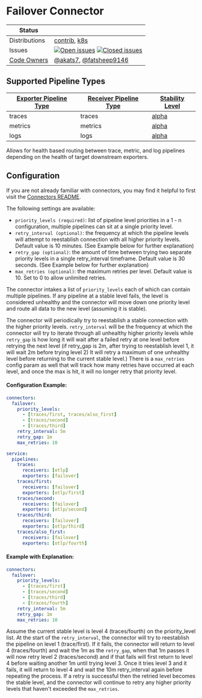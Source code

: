 # Failover Connector

<!-- status autogenerated section -->
| Status        |           |
| ------------- |-----------|
| Distributions | [contrib], [k8s] |
| Issues        | [![Open issues](https://img.shields.io/github/issues-search/open-telemetry/opentelemetry-collector-contrib?query=is%3Aissue%20is%3Aopen%20label%3Aconnector%2Ffailover%20&label=open&color=orange&logo=opentelemetry)](https://github.com/open-telemetry/opentelemetry-collector-contrib/issues?q=is%3Aopen+is%3Aissue+label%3Aconnector%2Ffailover) [![Closed issues](https://img.shields.io/github/issues-search/open-telemetry/opentelemetry-collector-contrib?query=is%3Aissue%20is%3Aclosed%20label%3Aconnector%2Ffailover%20&label=closed&color=blue&logo=opentelemetry)](https://github.com/open-telemetry/opentelemetry-collector-contrib/issues?q=is%3Aclosed+is%3Aissue+label%3Aconnector%2Ffailover) |
| [Code Owners](https://github.com/open-telemetry/opentelemetry-collector-contrib/blob/main/CONTRIBUTING.md#becoming-a-code-owner)    | [@akats7](https://www.github.com/akats7), [@fatsheep9146](https://www.github.com/fatsheep9146) |

[alpha]: https://github.com/open-telemetry/opentelemetry-collector/blob/main/docs/component-stability.md#alpha
[contrib]: https://github.com/open-telemetry/opentelemetry-collector-releases/tree/main/distributions/otelcol-contrib
[k8s]: https://github.com/open-telemetry/opentelemetry-collector-releases/tree/main/distributions/otelcol-k8s

## Supported Pipeline Types

| [Exporter Pipeline Type] | [Receiver Pipeline Type] | [Stability Level] |
| ------------------------ | ------------------------ | ----------------- |
| traces | traces | [alpha] |
| metrics | metrics | [alpha] |
| logs | logs | [alpha] |

[Exporter Pipeline Type]: https://github.com/open-telemetry/opentelemetry-collector/blob/main/connector/README.md#exporter-pipeline-type
[Receiver Pipeline Type]: https://github.com/open-telemetry/opentelemetry-collector/blob/main/connector/README.md#receiver-pipeline-type
[Stability Level]: https://github.com/open-telemetry/opentelemetry-collector/blob/main/docs/component-stability.md#stability-levels
<!-- end autogenerated section -->

Allows for health based routing between trace, metric, and log pipelines depending on the health of target downstream exporters.

## Configuration

If you are not already familiar with connectors, you may find it helpful to first visit the [Connectors README].

The following settings are available:

- `priority_levels (required)`: list of pipeline level priorities in a 1 - n configuration, multiple pipelines can sit at a single priority level.
- `retry_interval (optional)`: the frequency at which the pipeline levels will attempt to reestablish connection with all higher priority levels. Default value is 10 minutes. (See Example below for further explanation)
- `retry_gap (optional)`: the amount of time between trying two separate priority levels in a single retry_interval timeframe. Default value is 30 seconds. (See Example below for further explanation)
- `max_retries (optional)`: the maximum retries per level. Default value is 10. Set to 0 to allow unlimited retries.

The connector intakes a list of `priority_levels` each of which can contain multiple pipelines.
If any pipeline at a stable level fails, the level is considered unhealthy and the connector will move down one priority level and route all data to the new level (assuming it is stable).

The connector will periodically try to reestablish a stable connection with the higher priority levels. `retry_interval` will be the frequency at which the connector will try to iterate through all unhealthy higher priority levels while `retry_gap` is how long it will wait after a failed retry at one level before retrying the next level (if retry_gap is 2m, after trying to reestablish level 1, it will wait 2m before trying level 2) It will retry a maximum of one unhealthy level before returning to the current stable level.)
There is a `max_retries` config param as well that will track how many retries have occurred at each level, and once the max is hit, it will no longer retry that priority level.

#### Configuration Example:

```yaml
connectors:
  failover:
    priority_levels:
      - [traces/first, traces/also_first]
      - [traces/second]
      - [traces/third]
    retry_interval: 5m
    retry_gap: 1m
    max_retries: 10

service:
  pipelines:
    traces:
      receivers: [otlp]
      exporters: [failover]
    traces/first:
      receivers: [failover]
      exporters: [otlp/first]
    traces/second:
      receivers: [failover]
      exporters: [otlp/second]
    traces/third:
      receivers: [failover]
      exporters: [otlp/third]
    traces/also_first:
      receivers: [failover]
      exporters: [otlp/fourth]
```

#### Example with Explanation:

```yaml
connectors:
  failover:
    priority_levels:
      - [traces/first]
      - [traces/second]
      - [traces/third]
      - [traces/fourth]
    retry_interval: 5m
    retry_gap: 1m
    max_retries: 10
```

Assume the current stable level is level 4 (traces/fourth) on the priority_level list. 
At the start of the `retry_interval`, the connector will try to reestablish the pipeline on level 1 (trace/first). If it fails, the connector will return to level 4 (traces/fourth) and wait the 1m as the `retry_gap`, when that 1m passes it will now retry level 2 (traces/second) and if that fails will first return to level 4 before waiting another 1m until trying level 3. 
Once it tries level 3 and it fails, it will return to level 4 and wait the 10m retry_interval again before repeating the process. If a retry is successful then the retried level becomes the stable level, and the connector will continue to retry any higher priority levels that haven't exceeded the `max_retries`.

[Connectors README]:https://github.com/open-telemetry/opentelemetry-collector/blob/main/connector/README.md
[Exporter Pipeline Type]:https://github.com/open-telemetry/opentelemetry-collector/blob/main/connector/README.md#exporter-pipeline-type
[Receiver Pipeline Type]:https://github.com/open-telemetry/opentelemetry-collector/blob/main/connector/README.md#receiver-pipeline-type
[contrib]:https://github.com/open-telemetry/opentelemetry-collector-releases/tree/main/distributions/otelcol-contrib
